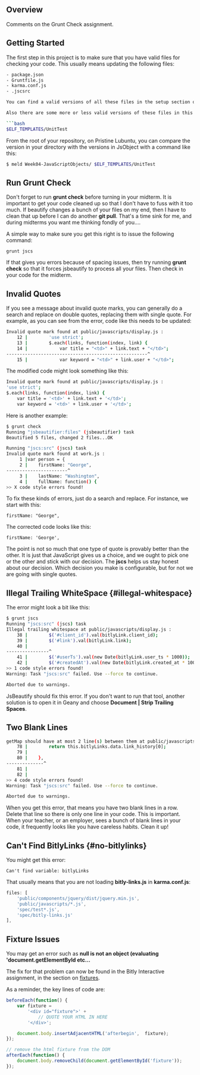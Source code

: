 ## Overview

Comments on the Grunt Check assignment.

## Getting Started

The first step in this project is to make sure that you have valid files for checking your code. This usually means updating the following files:

```bash
- package.json
- Gruntfile.js
- karma.conf.js
- .jscsrc

You can find a valid versions of all these files in the setup section of the [assigment][gruntfile].

Also there are some more or less valid versions of these files in this directory:

```bash
$ELF_TEMPLATES/UnitTest
```

From the root of your repository, on Pristine Lubuntu, you can compare the version in your directory with the versions in JsObject with a command like this:

```bash
$ meld Week04-JavaScriptObjects/ $ELF_TEMPLATES/UnitTest
```

[gruntfile]: http://www.ccalvert.net/books/CloudNotes/Assignments/GruntCheck.html#setup

## Run Grunt Check

Don't forget to run **grunt check** before turning in your midterm. It is important to get your code cleaned up so that I don't have to fuss with it too much. If beautify changes a bunch of your files on my end, then I have to clean that up before I can do another **git pull**. That's a time sink for me, and during midterms you want me thinking fondly of you....

A simple way to make sure you get this right is to issue the following command:

	grunt jscs

If that gives you errors because of spacing issues, then try running **grunt check** so that it forces jsbeautify to process all your files. Then check in your code for the midterm.

## Invalid Quotes

If you see a message about invalid quote marks, you can generally do a search and replace on double quotes, replacing them with single quote. For example, as you can see from the error, code like this needs to be updated:

```bash
Invalid quote mark found at public/javascripts/display.js :
    12 |        'use strict';
    13 |        $.each(links, function(index, link) {
    14 |            var title = "<td>" + link.text + "</td>";
-----------------------------------------------------^
    15 |            var keyword = "<td>" + link.user + "</td>";
```

The modified code might look something like this:

```bash
Invalid quote mark found at public/javascripts/display.js :
'use strict';
$.each(links, function(index, link) {
    var title = '<td>' + link.text + '</td>';
    var keyword = '<td>' + link.user + '</td>';
```

Here is another example:

```bash
$ grunt check
Running "jsbeautifier:files" (jsbeautifier) task
Beautified 5 files, changed 2 files...OK

Running "jscs:src" (jscs) task
Invalid quote mark found at work.js :
     1 |var person = {
     2 |    firstName: "George",
-----------------------^
     3 |    lastName: "Washington",
     4 |    fullName: function() {
>> X code style errors found!
```

To fix these kinds of errors, just do a search and replace. For instance, we start with this:

	firstName: "George",

The corrected code looks like this:

	firstName: 'George',

The point is not so much that one type of quote is provably better than the other. It is just that JavaScript gives us a choice, and we ought to pick one or the other and stick with our decision. The **jscs** helps us stay honest about our decision. Which decision you make is configurable, but for not we are going with single quotes.

## Illegal Trailing WhiteSpace {#illegal-whitespace}

The error might look a bit like this:

```bash
$ grunt jscs
Running "jscs:src" (jscs) task
Illegal trailing whitespace at public/javascripts/display.js :
    38 |        $('#client_id').val(bitlyLink.client_id);
    39 |        $('#link').val(bitlyLink.link);
    40 |        
----------------^
    41 |        $('#userTs').val(new Date(bitlyLink.user_ts * 1000));
    42 |        $('#createdAt').val(new Date(bitlyLink.created_at * 1000));
>> 1 code style errors found!
Warning: Task "jscs:src" failed. Use --force to continue.

Aborted due to warnings.
```

JsBeautify should fix this error. If you don't want to run that tool, another solution is to open it in Geany and choose **Document | Strip Trailing Spaces**.

## Two Blank Lines

```bash
getMap should have at most 2 line(s) between them at public/javascripts/elf-bitly.js :
    78 |        return this.bitlyLinks.data.link_history[0];
    79 |
    80 |    },
--------------^
    81 |
    82 |
>> 4 code style errors found!
Warning: Task "jscs:src" failed. Use --force to continue.

Aborted due to warnings.
```

When you get this error, that means you have two blank lines in a row. Delete that line so there is only one line in your code. This is important. When your teacher, or an employer, sees a bunch of blank lines in your code, it frequently looks like you have careless habits. Clean it up!

## Can't Find BitlyLinks {#no-bitlylinks}

You might get this error:

	Can't find variable: bitlyLinks

That usually means that you are not loading **bitly-links.js** in **karma.conf.js**:

```javascript
files: [
    'public/components/jquery/dist/jquery.min.js',
    'public/javascripts/*.js',
    'spec/test*.js',
    'spec/bitly-links.js'
],
```

## Fixture Issues

You may get an error such as **null is not an object (evaluating 'document.getElementById etc...**

The fix for that problem can now be found in the Bitly Interactive assignment, in the section on [fixtures][fixtures].

As a reminder, the key lines of code are: 

```javascript
beforeEach(function() {
    var fixture =
        '<div id="fixture">' +
            // QUOTE YOUR HTML IN HERE
        '</div>';

    document.body.insertAdjacentHTML('afterbegin',  fixture);
});

// remove the html fixture from the DOM
afterEach(function() {
    document.body.removeChild(document.getElementById('fixture'));
});
```

[fixtures]: http://www.ccalvert.net/books/CloudNotes/Assignments/BitlyInteractive.html#jasmine-fixtures